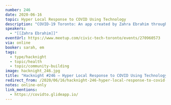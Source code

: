 ```yaml
---
number: 246
date: 2020-06-16
topic: Hyper Local Response to COVID Using Technology
description: "COVID-19 Toronto: An app created by Zahra Ebrahim through a collaborative effort which helps Torontonians find ways to help, get assistance and even have some fun!"
speakers:
  - "[[Zahra Ebrahim]]"
eventUrl: https://www.meetup.com/civic-tech-toronto/events/270960573
via: online
booker: sarah, em
tags:
  - type/hacknight
  - topic/health
  - topic/community-building
image: hacknight_246.jpg
title: "Hacknight #246 – Hyper Local Response to COVID Using Technology"
redirect_from: /2020/06/16/hacknight-246-hyper-local-response-to-covid-using-technology-with-zahra-ebrahim/
notes: online-only
link_mentions:
  - https://covidto.glideapp.io/
---
```

